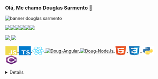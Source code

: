
### Olá, Me chamo Douglas Sarmento 👋



<img src="https://github.com/Eudouglas/Eudouglas/blob/main/doug.gif" alt="banner douglas sarmento">

<a href="https://eudouglas.github.io/dougfolio/#home" alt="Doug-Portfolio" target="_blank"><img src="https://img.shields.io/badge/Portfolio-6225E6?style=for-the-badge&logo=windows%20terminal&logoColor=white" target="_blank"></a><a href="mailto:devdoug.it@gmail.com" alt="Doug-Gmail" target="_blank"><img src="https://img.shields.io/badge/Gmail-D14836?style=for-the-badge&logo=gmail&logoColor=white" target="_blank"></a><a href="https://www.linkedin.com/in/douglas-sarmento/" alt="Doug-Linkedin" target="_blank"><img src="https://img.shields.io/badge/LinkedIn-0077B5?style=for-the-badge&logo=linkedin&logoColor=white" target="_blank"></a><a href="https://www.instagram.com/douglassarmento_/" alt="Doug-instagram" target="_blank"><img src="https://img.shields.io/badge/Instagram-E4405F?style=for-the-badge&logo=instagram&logoColor=white" target="_blank"></a><a href="https://www.facebook.com/Eudouglassarmento" alt="Doug-Facebook" target="_blank"><img src="https://img.shields.io/badge/Facebook-1877F2?style=for-the-badge&logo=facebook&logoColor=white" target="_blank"></a><a href="https://discord.gg/585585302546939905" alt="Doug-Discord" target="_blank"><img src="https://img.shields.io/badge/Discord-7289DA?style=for-the-badge&logo=discord&logoColor=white" target="_blank"></a>

<div>
  <a href="https://beacons.ai/Eudouglas">
  <img height="180em" src="https://github-readme-stats.vercel.app/api?username=Eudouglas&show_icons=true&theme=tokyonight"/>
   <a href="https://beacons.ai/Eudouglas"><img height="180em" src="https://github-readme-stats.vercel.app/api/top-langs/?username=Eudouglas&layout=compact&theme=tokyonight"/>
</div>

<div style="display: inline_block"><br>
  <img align="center" alt="Doug-Js" height="30" width="40" src="https://raw.githubusercontent.com/devicons/devicon/master/icons/javascript/javascript-plain.svg">
  <img align="center" alt="Doug-Ts" height="30" width="40" src="https://raw.githubusercontent.com/devicons/devicon/master/icons/typescript/typescript-plain.svg">
  <img align="center" alt="Doug-React" height="30" width="40" src="https://raw.githubusercontent.com/devicons/devicon/master/icons/react/react-original.svg">
  <img align="center" alt="Doug-Angular" height="30" width="40" src="https://cdn.jsdelivr.net/gh/devicons/devicon/icons/angularjs/angularjs-original.svg">
  <img align="center" alt="Doug-NodeJs" height="30" width="40" src="https://cdn.jsdelivr.net/gh/devicons/devicon/icons/nodejs/nodejs-original.svg">
  <img align="center" alt="Doug-HTML" height="30" width="40" src="https://raw.githubusercontent.com/devicons/devicon/master/icons/html5/html5-original.svg">
  <img align="center" alt="Doug-CSS" height="30" width="40" src="https://raw.githubusercontent.com/devicons/devicon/master/icons/css3/css3-original.svg">
  <img align="center" alt="Doug-Python" height="30" width="40" src="https://raw.githubusercontent.com/devicons/devicon/master/icons/python/python-original.svg">
  <img align="center" alt="Doug-Csharp" height="30" width="40" src="https://raw.githubusercontent.com/devicons/devicon/master/icons/csharp/csharp-original.svg">
</div>

<br>

<details align="left">
  <summary>Creditos</summary> 
  - Badges by <a href="https://dev.to/envoy_/150-badges-for-github-pnk">dev.io</a>
  <br>
  - GitHub Stats by <a href="https://github.com/anuraghazra/github-readme-stats">anuraghazra</a>
 
</details>
